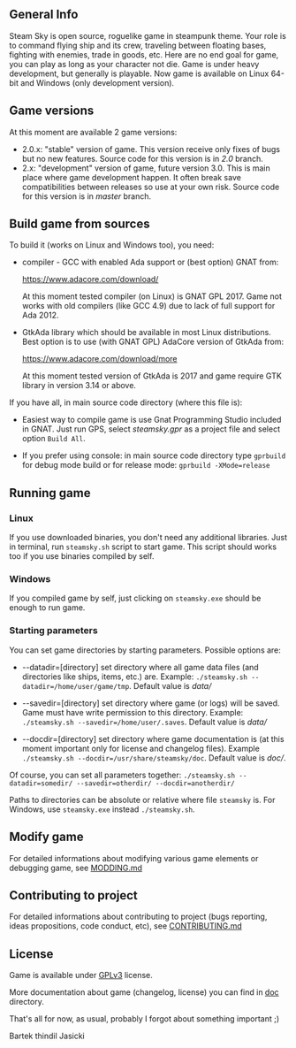 ## General Info

Steam Sky is open source, roguelike game in steampunk theme. Your role is to 
command flying ship and its crew, traveling between floating bases, fighting 
with enemies, trade in goods, etc. Here are no end goal for game, you can play
as long as your character not die. Game is under heavy development, but 
generally is playable. Now game is available on Linux 64-bit and Windows (only
development version).

## Game versions
At this moment are available 2 game versions:
- 2.0.x: "stable" version of game. This version receive only fixes of bugs but
  no new features. Source code for this version is in *2.0* branch.
- 2.x: "development" version of game, future version 3.0. This is main place
  where game development happen. It often break save compatibilities between
  releases so use at your own risk. Source code for this version is in *master*
  branch.

## Build game from sources

To build it (works on Linux and Windows too), you need:

* compiler - GCC with enabled Ada support or (best option) GNAT from: 
  
  https://www.adacore.com/download/

  At this moment tested compiler (on Linux) is GNAT GPL 2017.
  Game not works with old compilers (like GCC 4.9) due to lack of full support
  for Ada 2012.

* GtkAda library which should be available in most Linux distributions. Best
  option is to use (with GNAT GPL) AdaCore version of GtkAda from:
  
  https://www.adacore.com/download/more

  At this moment tested version of GtkAda is 2017 and game require GTK library
  in version 3.14 or above.

If you have all, in main source code directory (where this file is):

* Easiest way to compile game is use Gnat Programming Studio included in GNAT. 
  Just run GPS, select *steamsky.gpr* as a project file and select option `Build
  All`.

* If you prefer using console: in main source code directory type `gprbuild` 
  for debug mode build or for release mode: `gprbuild -XMode=release`


## Running game

### Linux
If you use downloaded binaries, you don't need any additional libraries. Just
in terminal, run `steamsky.sh` script to start game. This script should works
too if you use binaries compiled by self.

### Windows
If you compiled game by self, just clicking on `steamsky.exe` should be enough 
to run game.

### Starting parameters
You can set game directories by starting parameters. Possible options are:

* --datadir=[directory] set directory where all game data files (and
  directories like ships, items, etc.) are. Example: `./steamsky.sh
  --datadir=/home/user/game/tmp`. Default value is *data/*

* --savedir=[directory] set directory where game (or logs) will be saved. Game
  must have write permission to this directory. Example: `./steamsky.sh
  --savedir=/home/user/.saves`. Default value is *data/*

* --docdir=[directory] set directory where game documentation is (at this
  moment important only for license and changelog files). Example `./steamsky.sh
  --docdir=/usr/share/steamsky/doc`. Default value is *doc/*.

Of course, you can set all parameters together: `./steamsky.sh --datadir=somedir/
--savedir=otherdir/ --docdir=anotherdir/`

Paths to directories can be absolute or relative where file `steamsky` is. For
Windows, use `steamsky.exe` instead `./steamsky.sh`.

## Modify game
For detailed informations about modifying various game elements or debugging
game, see [MODDING.md](bin/doc/MODDING.md)

## Contributing to project
For detailed informations about contributing to project (bugs reporting, ideas
propositions, code conduct, etc), see [CONTRIBUTING.md](bin/doc/CONTRIBUTING.md)

## License
Game is available under [GPLv3](bin/doc/COPYING) license.

More documentation about game (changelog, license) you can find in
[doc](bin/doc) directory.

That's all for now, as usual, probably I forgot about something important ;)

Bartek thindil Jasicki
